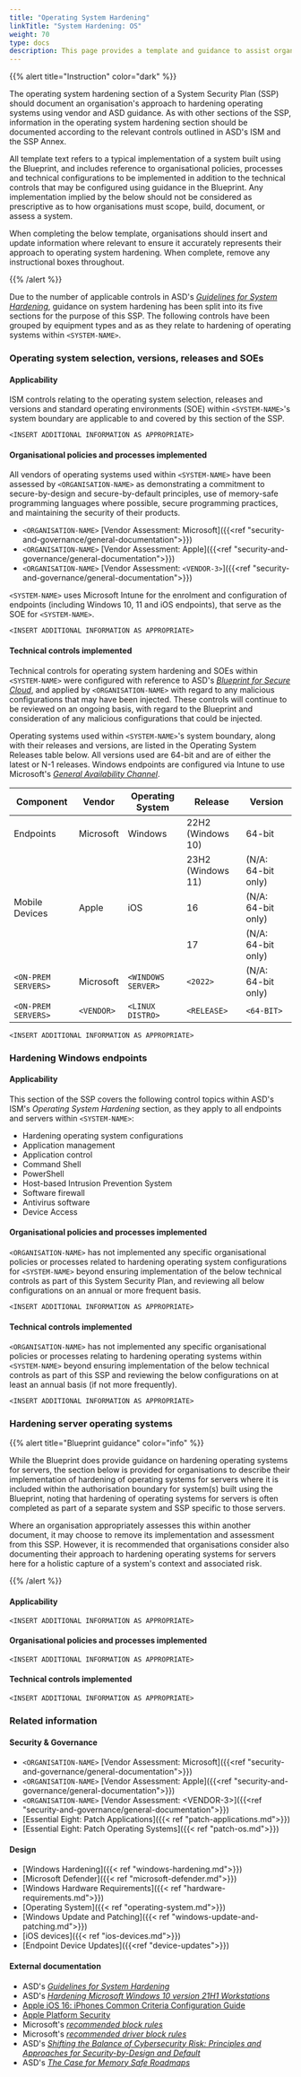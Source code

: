 ```yaml
---
title: "Operating System Hardening"
linkTitle: "System Hardening: OS"
weight: 70
type: docs
description: This page provides a template and guidance to assist organisations in documenting their approach to operating system hardening associated with their system(s) built on ASD's Blueprint for Secure Cloud.
---
```


{{% alert title="Instruction" color="dark" %}}

The operating system hardening section of a System Security Plan (SSP) should document an organisation's approach to hardening operating systems using vendor and ASD guidance. As with other sections of the SSP, information in the operating system hardening section should be documented according to the relevant controls outlined in ASD's ISM and the SSP Annex. 

All template text refers to a typical implementation of a system built using the Blueprint, and includes reference to organisational policies, processes and technical configurations to be implemented in addition to the technical controls that may be configured using guidance in the Blueprint. Any implementation implied by the below should not be considered as prescriptive as to how organisations must scope, build, document, or assess a system.

When completing the below template, organisations should insert and update information where relevant to ensure it accurately represents their approach to operating system hardening. When complete, remove any instructional boxes throughout. 

{{% /alert %}}

Due to the number of applicable controls in ASD's [*Guidelines for System Hardening*](https://www.cyber.gov.au/resources-business-and-government/essential-cyber-security/ism/cyber-security-guidelines/guidelines-system-hardening), guidance on system hardening has been split into its five sections for the purpose of this SSP. The following controls have been grouped by equipment types and as as they relate to hardening of operating systems within `<SYSTEM-NAME>`.

### Operating system selection, versions, releases and SOEs

#### Applicability

ISM controls relating to the operating system selection, releases and versions and standard operating environments (SOE) within `<SYSTEM-NAME>`'s system boundary are applicable to and covered by this section of the SSP. 

`<INSERT ADDITIONAL INFORMATION AS APPROPRIATE>`

#### Organisational policies and processes implemented

All vendors of operating systems used within `<SYSTEM-NAME>` have been assessed by `<ORGANISATION-NAME>` as demonstrating a commitment to secure-by-design and secure-by-default principles, use of memory-safe programming languages where possible, secure programming practices, and maintaining the security of their products.
* `<ORGANISATION-NAME>` [Vendor Assessment: Microsoft]({{<ref "security-and-governance/general-documentation">}})
* `<ORGANISATION-NAME>` [Vendor Assessment: Apple]({{<ref "security-and-governance/general-documentation">}})
* `<ORGANISATION-NAME>` [Vendor Assessment: `<VENDOR-3>`]({{<ref "security-and-governance/general-documentation">}})

`<SYSTEM-NAME>` uses Microsoft Intune for the enrolment and configuration of endpoints (including Windows 10, 11 and iOS endpoints), that serve as the SOE for `<SYSTEM-NAME>`.

`<INSERT ADDITIONAL INFORMATION AS APPROPRIATE>`

#### Technical controls implemented

Technical controls for operating system hardening and SOEs within `<SYSTEM-NAME>` were configured with reference to ASD's [*Blueprint for Secure Cloud*](https://blueprint.asd.gov.au), and applied by `<ORGANISATION-NAME>` with regard to any malicious configurations that may have been injected. These controls will continue to be reviewed on an ongoing basis, with regard to the Blueprint and consideration of any malicious configurations that could be injected.

Operating systems used within `<SYSTEM-NAME>`'s system boundary, along with their releases and versions, are listed in the Operating System Releases table below. All versions used are 64-bit and are of either the latest or N-1 releases. Windows endpoints are configured via Intune to use Microsoft's [*General Availability Channel*](https://learn.microsoft.com/windows-server/get-started/servicing-channels-comparison).


| Component           | Vendor     | Operating System   | Release           | Version            |
| ------------------- | ---------- | ------------------ | ----------------- | ------------------ |
| Endpoints           | Microsoft  | Windows            | 22H2 (Windows 10) | 64-bit             |
|                     |            |                    | 23H2 (Windows 11) | (N/A: 64-bit only) |
| Mobile Devices      | Apple      | iOS                | 16                | (N/A: 64-bit only) |
|                     |            |                    | 17                | (N/A: 64-bit only) |
| `<ON-PREM SERVERS>` | Microsoft  | `<WINDOWS SERVER>` | `<2022>`          | (N/A: 64-bit only) |
| `<ON-PREM SERVERS>` | `<VENDOR>` | `<LINUX DISTRO>`   | `<RELEASE>`       | `<64-BIT>`         |

`<INSERT ADDITIONAL INFORMATION AS APPROPRIATE>`

### Hardening Windows endpoints

#### Applicability

This section of the SSP covers the following control topics within ASD's ISM's *Operating System Hardening* section, as they apply to all endpoints and servers within `<SYSTEM-NAME>`:
* Hardening operating system configurations
* Application management
* Application control
* Command Shell
* PowerShell
* Host-based Intrusion Prevention System
* Software firewall
* Antivirus software
* Device Access 

#### Organisational policies and processes implemented

`<ORGANISATION-NAME>` has not implemented any specific organisational policies or processes related to hardening operating system configurations for `<SYSTEM-NAME>` beyond ensuring implementation of the below technical controls as part of this System Security Plan, and reviewing all below configurations on an annual or more frequent basis. 

`<INSERT ADDITIONAL INFORMATION AS APPROPRIATE>`

#### Technical controls implemented

`<ORGANISATION-NAME>` has not implemented any specific organisational policies or processes relating to hardening operating systems within `<SYSTEM-NAME>` beyond ensuring implementation of the below technical controls as part of this SSP and reviewing the below configurations on at least an annual basis (if not more frequently). 

`<INSERT ADDITIONAL INFORMATION AS APPROPRIATE>`

### Hardening server operating systems

{{% alert title="Blueprint guidance" color="info" %}}

While the Blueprint does provide guidance on hardening operating systems for servers, the section below is provided for organisations to describe their implementation of hardening of operating systems for servers where it is included within the authorisation boundary for system(s) built using the Blueprint, noting that hardening of operating systems for servers is often completed as part of a separate system and SSP specific to those servers.

Where an organisation appropriately assesses this within another document, it may choose to remove its implementation and assessment from this SSP. However, it is recommended that organisations consider also documenting their approach to hardening operating systems for servers here for a holistic capture of a system's context and associated risk.

{{% /alert %}}

#### Applicability

`<INSERT ADDITIONAL INFORMATION AS APPROPRIATE>`

#### Organisational policies and processes implemented

`<INSERT ADDITIONAL INFORMATION AS APPROPRIATE>`

#### Technical controls implemented

`<INSERT ADDITIONAL INFORMATION AS APPROPRIATE>`

### Related information

#### Security & Governance

* `<ORGANISATION-NAME>` [Vendor Assessment: Microsoft]({{<ref "security-and-governance/general-documentation">}})
* `<ORGANISATION-NAME>` [Vendor Assessment: Apple]({{<ref "security-and-governance/general-documentation">}})
* `<ORGANISATION-NAME>` [Vendor Assessment: \<VENDOR-3>]({{<ref "security-and-governance/general-documentation">}})
* [Essential Eight: Patch Applications]({{< ref "patch-applications.md">}})
* [Essential Eight: Patch Operating Systems]({{< ref "patch-os.md">}})

#### Design

* [Windows Hardening]({{< ref "windows-hardening.md">}})
* [Microsoft Defender]({{< ref "microsoft-defender.md">}})
* [Windows Hardware Requirements]({{< ref "hardware-requirements.md">}})
* [Operating System]({{< ref "operating-system.md">}})
* [Windows Update and Patching]({{< ref "windows-update-and-patching.md">}})
* [iOS devices]({{< ref "ios-devices.md">}})
* [Endpoint Device Updates]({{<ref "device-updates">}})


#### External documentation

* ASD's [*Guidelines for System Hardening*](https://www.cyber.gov.au/resources-business-and-government/essential-cyber-security/ism/cyber-security-guidelines/guidelines-system-hardening)
* ASD's [*Hardening Microsoft Windows 10 version 21H1 Workstations*](https://www.cyber.gov.au/resources-business-and-government/maintaining-devices-and-systems/system-hardening-and-administration/system-hardening/hardening-microsoft-windows-10-version-21h1-workstations)
* [Apple iOS 16: iPhones Common Criteria Configuration Guide](https://www.niap-ccevs.org/MMO/Product/st_vid11349-agd.pdf)
* [Apple Platform Security](https://support.apple.com/guide/security/welcome/web)
* Microsoft's [*recommended block rules*](https://docs.microsoft.com/windows/security/threat-protection/windows-defender-application-control/Microsoft-recommended-block-rules) 
* Microsoft's [*recommended driver block rules*](https://docs.microsoft.com/windows/security/threat-protection/windows-defender-application-control/Microsoft-recommended-driver-block-rules) 
* ASD's [*Shifting the Balance of Cybersecurity Risk: Principles and Approaches for Security-by-Design and Default*](https://www.cyber.gov.au/about-us/view-all-content/publications/principles-and-approaches-for-security-by-design-and-default)
* ASD's [*The Case for Memory Safe Roadmaps*](https://www.cyber.gov.au/about-us/view-all-content/publications/case-memory-safe-roadmaps)